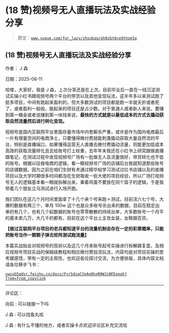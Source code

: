 # (18 赞)视频号无人直播玩法及实战经验分享

> 原文：[`www.yuque.com/for_lazy/zhoubao/eh8zbt6ce9thoe5a`](https://www.yuque.com/for_lazy/zhoubao/eh8zbt6ce9thoe5a)

## (18 赞)视频号无人直播玩法及实战经验分享

作者： J 森

日期：2025-06-11

哈喽，大家好，我是 J 森，上次分享还是在上次。目前毕业后一直在一线沉淀测试实操小红书跟视频号两个平台的带货以及其他变现玩法，这半年多以来测试跑了挺多项目，中间有跑起来盈利的，但大多数测试的项目都是跑一半就夭折或者死了，或者盈利一般般，能起来的项目还是占少数。对于普通人或者新人来说，要赚到第一桶金或者说赚到第一块钱来说，**最快的方式就是以最低成本的方式去撬动获取自然流量然后进行转化变现。**

视频号是国内互联网平台里面存量市场中内卷厮杀严重，或许是作为国内电商最后一片有增量空间的电商净土，只要懂得微付费就能刺激撬动获取大量自然流的平台，特别是直播端口，如果懂得运营无人直播去微付费撬动流量，则能更加低成本高效的获取流量转化且去给账号打上权重，去年年末我还在小红书上研究跟做直播跟笔记，在测试过程中发现视频号广场有一批做无人且流量很好，带货转化也不低的账号。根据以往做电商的逻辑，看一眼视频号广场的店铺后台我就知道那些账号的店铺数据，因为之前在咱们生财有术通过精华帖学习测试过红书店铺以及的直播项目以及大学时期很多时间都泡在生财吸收一些大佬的项目经验，所以广场打视频号无人的逻辑基本看一眼就拆解出来，秉着鸡蛋不要放在同个篮子的逻辑，于是我带着几个朋友立马测试进行入场开跑。

我们团队在这几个月时间里面拿了十几个来个号来跑＋测试，目前活六七个号，大爆的数据有两三个，单月 100w 这个也是众多账号杀出来的数据，目前在稳定出单的有几个，也有几个起数据的账号也零零散散的持续出单，大多数账号一个月平的基本卖几万，大几千的都有，目前在这个平台上主攻女装，女鞋跟百货。

**【做过互联网平台项目的老兵都知道平台的流量机制会存在一定的彩票概率，只能把账号当作一颗颗子弹去矩阵测试跑流量】**

本篇实战贴会对视频号的现状以及这几个月来账号起号实操进行拆解跟复盘，及相应视频号项目实战的保姆级教程和相应微付费投流玩法，内容均是对项目实操的思考跟感悟，带有一定的主观性，也欢迎各位探讨交流，为方便排版，具体内容文档请各位移步飞书：

[`vwzxb5qdvr.feishu.cn/docx/FyrSdzaCYoAg0kxN9WJcNFEqnah?from=from_copylink`](https://vwzxb5qdvr.feishu.cn/docx/FyrSdzaCYoAg0kxN9WJcNFEqnah?from=from_copylink)

* * *

评论区：

向前 : 可以链接一下吗

J 森 : 可以找鱼丸哈

J 森 : 有什么不懂的地方，或者实操卡点欢迎评论区补充交流哈